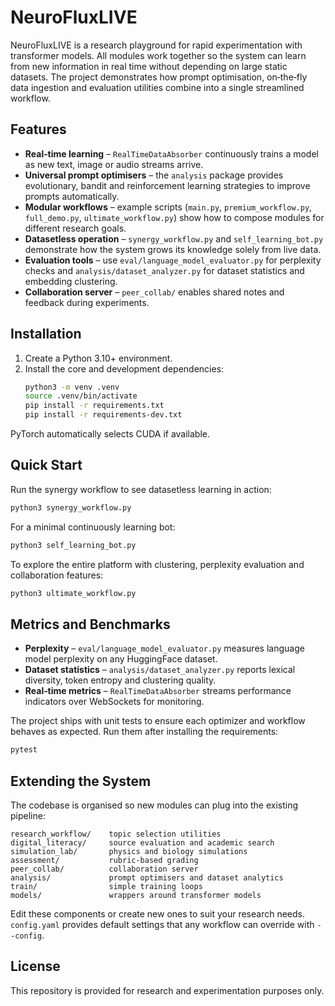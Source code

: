 # NeuroFluxLIVE

NeuroFluxLIVE is a research playground for rapid experimentation with transformer models. All modules work together so the system can learn from new information in real time without depending on large static datasets. The project demonstrates how prompt optimisation, on‑the‑fly data ingestion and evaluation utilities combine into a single streamlined workflow.

## Features
- **Real‑time learning** – `RealTimeDataAbsorber` continuously trains a model as new text, image or audio streams arrive.
- **Universal prompt optimisers** – the `analysis` package provides evolutionary, bandit and reinforcement learning strategies to improve prompts automatically.
- **Modular workflows** – example scripts (`main.py`, `premium_workflow.py`, `full_demo.py`, `ultimate_workflow.py`) show how to compose modules for different research goals.
- **Datasetless operation** – `synergy_workflow.py` and `self_learning_bot.py` demonstrate how the system grows its knowledge solely from live data.
- **Evaluation tools** – use `eval/language_model_evaluator.py` for perplexity checks and `analysis/dataset_analyzer.py` for dataset statistics and embedding clustering.
- **Collaboration server** – `peer_collab/` enables shared notes and feedback during experiments.

## Installation
1. Create a Python&nbsp;3.10+ environment.
2. Install the core and development dependencies:
   ```bash
   python3 -m venv .venv
   source .venv/bin/activate
   pip install -r requirements.txt
   pip install -r requirements-dev.txt
   ```
PyTorch automatically selects CUDA if available.

## Quick Start
Run the synergy workflow to see datasetless learning in action:
```bash
python3 synergy_workflow.py
```
For a minimal continuously learning bot:
```bash
python3 self_learning_bot.py
```
To explore the entire platform with clustering, perplexity evaluation and collaboration features:
```bash
python3 ultimate_workflow.py
```

## Metrics and Benchmarks
- **Perplexity** – `eval/language_model_evaluator.py` measures language model perplexity on any HuggingFace dataset.
- **Dataset statistics** – `analysis/dataset_analyzer.py` reports lexical diversity, token entropy and clustering quality.
- **Real‑time metrics** – `RealTimeDataAbsorber` streams performance indicators over WebSockets for monitoring.

The project ships with unit tests to ensure each optimizer and workflow behaves as expected. Run them after installing the requirements:
```bash
pytest
```

## Extending the System
The codebase is organised so new modules can plug into the existing pipeline:
```
research_workflow/    topic selection utilities
digital_literacy/     source evaluation and academic search
simulation_lab/       physics and biology simulations
assessment/           rubric-based grading
peer_collab/          collaboration server
analysis/             prompt optimisers and dataset analytics
train/                simple training loops
models/               wrappers around transformer models
```
Edit these components or create new ones to suit your research needs. `config.yaml` provides default settings that any workflow can override with `--config`.

## License
This repository is provided for research and experimentation purposes only.
